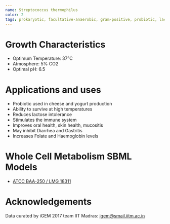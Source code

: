 ```yaml
---
name: Streptococcus thermophilus
color: 2
tags: prokaryotic, facultative-anaerobic, gram-positive, probiotic, lactose-fermenting
---
```

# Growth Characteristics
- Optimum Temperature: 37°C
- Atmosphere: 5% CO2
- Optimal pH: 6.5

# Applications and uses
- Probiotic used in cheese and yogurt production
- Ability to survive at high temperatures
- Reduces lactose intolerance
- Stimulates the immune system
- Improves oral health, skin health, mucositis
- May inhibit Diarrhea and Gastritis
- Increases Folate and Haemoglobin levels

# Whole Cell Metabolism SBML Models
* [ATCC BAA-250 / LMG 18311](http://www.ebi.ac.uk/biomodels-main/BMID000000141855)

# Acknowledgements
Data curated by iGEM 2017 team IIT Madras: igem@smail.iitm.ac.in
